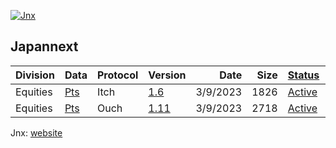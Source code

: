 [![Jnx](https://github.com/Open-Markets-Initiative/Directory/blob/main/Images/Jnx.png)](https://www.japannext.co.jp/en)


## Japannext

| Division | Data | Protocol | Version | Date | Size | [Status][Omi.Glossary.Status] | [Testing][Omi.Glossary.Testing] | Specification |
| --- | --- | --- | --- | ---: | ---: | --- | --- | --- |
| Equities | [Pts][Jnx.Equities.Pts.Itch.v1.6.Dissector] | Itch | [1.6][Jnx.Equities.Pts.Itch.v1.6.Dissector] | 3/9/2023 | 1826 | [Active][Omi.Glossary.Status.Active] | [Untested][Omi.Glossary.Testing.Untested] | [url][Jnx.Equities.Pts.Itch.v1.6.Url] - [pdf][Jnx.Equities.Pts.Itch.v1.6.Pdf] |
| Equities | [Pts][Jnx.Equities.Pts.Ouch.v1.11.Dissector] | Ouch | [1.11][Jnx.Equities.Pts.Ouch.v1.11.Dissector] | 3/9/2023 | 2718 | [Active][Omi.Glossary.Status.Active] | [Untested][Omi.Glossary.Testing.Untested] | [url][Jnx.Equities.Pts.Ouch.v1.11.Url] - [pdf][Jnx.Equities.Pts.Ouch.v1.11.Pdf] |


Jnx: [website](https://www.japannext.co.jp/en "Go to Japannext")


[Omi.Glossary.Status]: https://github.com/Open-Markets-Initiative/Directory/blob/main/Glossary/Status.md "Protocol Deployment Status"
[Omi.Glossary.Status.Active]: https://github.com/Open-Markets-Initiative/Directory/blob/main/Glossary/Status.md "Deployment Status: Protocol is in active production"
[Omi.Glossary.Status.Deprecated]: https://github.com/Open-Markets-Initiative/Directory/blob/main/Glossary/Status.md "Deployment Status: Protocol is no longer in active use"
[Omi.Glossary.Status.Future]: https://github.com/Open-Markets-Initiative/Directory/blob/main/Glossary/Status.md "Deployment Status: Protocol is not yet deployed to an active production environment"
[Omi.Glossary.Status.Unknown]: https://github.com/Open-Markets-Initiative/Directory/blob/main/Glossary/Status.md "Deployment Status: Protocol deployment status is unknown"
[Omi.Glossary.Status.Header]: https://github.com/Open-Markets-Initiative/Directory/blob/main/Glossary/Status.md "Deployment Status: Header only protocol provided for debugging"
[Omi.Glossary.Testing]: https://github.com/Open-Markets-Initiative/Directory/blob/main/Glossary/Testing.md "Protocol Testing Status"
[Omi.Glossary.Testing.Verified]: https://github.com/Open-Markets-Initiative/Directory/blob/main/Glossary/Testing.md "Testing Status: Protocol has been tested on live data"
[Omi.Glossary.Testing.Incomplete]: https://github.com/Open-Markets-Initiative/Directory/blob/main/Glossary/Testing.md "Testing Status: Protocol has been tested on live data but contains known issues"
[Omi.Glossary.Testing.Beta]: https://github.com/Open-Markets-Initiative/Directory/blob/main/Glossary/Testing.md "Testing Status: Protocol has not been tested and structure is speculative"
[Omi.Glossary.Testing.Untested]: https://github.com/Open-Markets-Initiative/Directory/blob/main/Glossary/Testing.md "Testing Status: Protocol has not been tested on live data"

[Jnx.Equities.Pts.Itch.v1.6.Dissector]: https://github.com/Open-Markets-Initiative/wireshark-lua/blob/main/Jnx/Jnx.Equities.Pts.Itch.v1.6.Script.Dissector.lua "Jnx Equities Pts Itch v1.6 Wireshark Dissector"
[Jnx.Equities.Pts.Itch.v1.6.Url]: https://www.japannext.co.jp/library "Japannext 1.6 Url"
[Jnx.Equities.Pts.Itch.v1.6.Pdf]: https://github.com/Open-Markets-Initiative/Directory/blob/main/Specifications/Jnx/Jnx.Equties.Pts.Itch.v1.6.pdf "Japannext 1.6 Pdf"
[Jnx.Equities.Pts.Ouch.v1.11.Dissector]: https://github.com/Open-Markets-Initiative/wireshark-lua/blob/main/Jnx/Jnx.Equities.Pts.Ouch.v1.11.Script.Dissector.lua "Jnx Equities Pts Ouch v1.11 Wireshark Dissector"
[Jnx.Equities.Pts.Ouch.v1.11.Url]: https://www.japannext.co.jp/library "Japannext 1.11 Url"
[Jnx.Equities.Pts.Ouch.v1.11.Pdf]: https://github.com/Open-Markets-Initiative/Directory/blob/main/Specifications/Jnx/Jnx.Equties.Pts.Ouch.v1.11.pdf "Japannext 1.11 Pdf"
